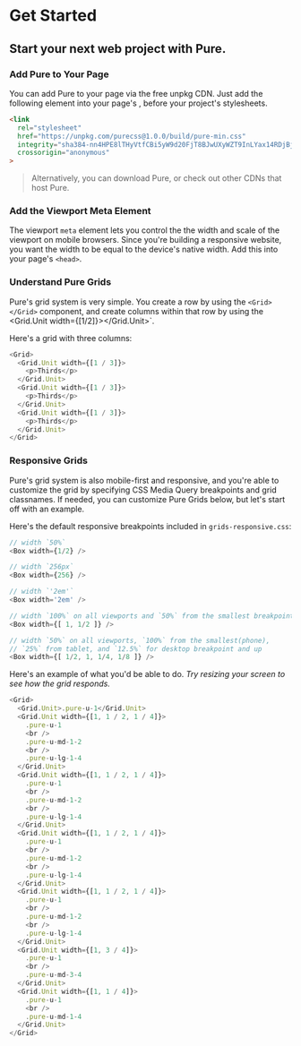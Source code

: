 # Get Started

## Start your next web project with Pure.

### Add Pure to Your Page

You can add Pure to your page via the free unpkg CDN. Just add the following <link> element into your page's <head>, before your project's stylesheets.

```html static
<link
  rel="stylesheet" 
  href="https://unpkg.com/purecss@1.0.0/build/pure-min.css"
  integrity="sha384-nn4HPE8lTHyVtfCBi5yW9d20FjT8BJwUXyWZT9InLYax14RDjBj46LmSztkmNP9w"
  crossorigin="anonymous"
>
```

> Alternatively, you can download Pure, or check out other CDNs that host Pure.

### Add the Viewport Meta Element

The viewport `meta` element lets you control the the width and scale of the viewport on mobile browsers. Since you're building a responsive website, you want the width to be equal to the device's native width. Add this into your page's `<head>`.

### Understand Pure Grids

Pure's grid system is very simple. You create a row by using the `<Grid></Grid>` component, and create columns within that row by using the <Grid.Unit width={[1/2]}></Grid.Unit>`.

Here's a grid with three columns:

```js static
<Grid>
  <Grid.Unit width={[1 / 3]}>
    <p>Thirds</p>
  </Grid.Unit>
  <Grid.Unit width={[1 / 3]}>
    <p>Thirds</p>
  </Grid.Unit>
  <Grid.Unit width={[1 / 3]}>
    <p>Thirds</p>
  </Grid.Unit>
</Grid>
```

### Responsive Grids

Pure's grid system is also mobile-first and responsive, and you're able to customize the grid by specifying CSS Media Query breakpoints and grid classnames. If needed, you can customize Pure Grids below, but let's start off with an example.

Here's the default responsive breakpoints included in `grids-responsive.css`:

```js static
// width `50%`
<Box width={1/2} />

// width `256px`
<Box width={256} />

// width `'2em'`
<Box width='2em' />

// width `100%` on all viewports and `50%` from the smallest breakpoint and up
<Box width={[ 1, 1/2 ]} />

// width `50%` on all viewports, `100%` from the smallest(phone),
// `25%` from tablet, and `12.5%` for desktop breakpoint and up
<Box width={[ 1/2, 1, 1/4, 1/8 ]} />
```

Here's an example of what you'd be able to do. _Try resizing your screen to see how the grid responds._

```js static
<Grid>
  <Grid.Unit>.pure-u-1</Grid.Unit>
  <Grid.Unit width={[1, 1 / 2, 1 / 4]}>
    .pure-u-1
    <br />
    .pure-u-md-1-2
    <br />
    .pure-u-lg-1-4
  </Grid.Unit>
  <Grid.Unit width={[1, 1 / 2, 1 / 4]}>
    .pure-u-1
    <br />
    .pure-u-md-1-2
    <br />
    .pure-u-lg-1-4
  </Grid.Unit>
  <Grid.Unit width={[1, 1 / 2, 1 / 4]}>
    .pure-u-1
    <br />
    .pure-u-md-1-2
    <br />
    .pure-u-lg-1-4
  </Grid.Unit>
  <Grid.Unit width={[1, 1 / 2, 1 / 4]}>
    .pure-u-1
    <br />
    .pure-u-md-1-2
    <br />
    .pure-u-lg-1-4
  </Grid.Unit>
  <Grid.Unit width={[1, 3 / 4]}>
    .pure-u-1
    <br />
    .pure-u-md-3-4
  </Grid.Unit>
  <Grid.Unit width={[1, 1 / 4]}>
    .pure-u-1
    <br />
    .pure-u-md-1-4
  </Grid.Unit>
</Grid>
```
